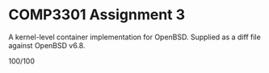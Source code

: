 # COMP3301 Assignment 3
A kernel-level container implementation for OpenBSD. Supplied as a diff file against OpenBSD v6.8.

100/100
